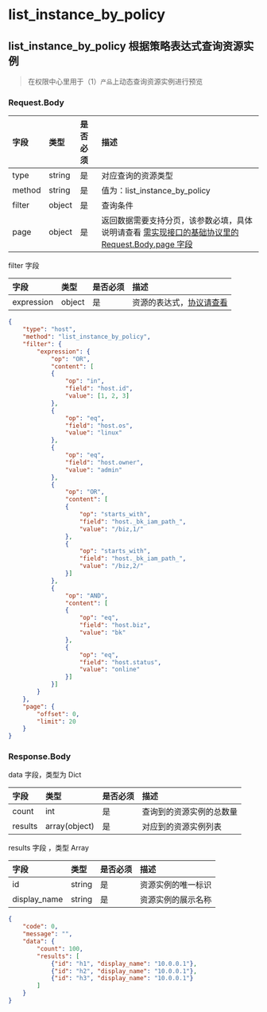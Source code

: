 # list_instance_by_policy 

## list_instance_by_policy 根据策略表达式查询资源实例

> 在权限中心里用于（1）`产品`上动态查询资源实例进行预览

### Request.Body

| 字段 |  类型 |是否必须  | 描述  |
|:---|:---|:---|:---|
| type | string | 是 | 对应查询的资源类型 |
| method |string | 是 | 值为：list_instance_by_policy |
| filter | object | 是 | 查询条件 |
| page | object | 是 | 返回数据需要支持分页，该参数必填，具体说明请查看 [需实现接口的基础协议里的 Request.Body.page 字段](./01-API.md)|

filter 字段

| 字段 |  类型 |是否必须  | 描述  |
|:---|:---|:---|:---|
| expression | object | 是 |  资源的表达式，[协议请查看](../../Expression/01-Schema.md) |


```json
{
    "type": "host",
    "method": "list_instance_by_policy",
    "filter": {
        "expression": {
            "op": "OR",
            "content": [
            {
                "op": "in",
                "field": "host.id",
                "value": [1, 2, 3]
            },
            {
                "op": "eq",
                "field": "host.os",
                "value": "linux"
            },
            {
                "op": "eq",
                "field": "host.owner",
                "value": "admin"
            },
            {
                "op": "OR",
                "content": [
                {
                    "op": "starts_with",
                    "field": "host._bk_iam_path_",
                    "value": "/biz,1/"
                },
                {
                    "op": "starts_with",
                    "field": "host._bk_iam_path_",
                    "value": "/biz,2/"
                }]
            },
            {
                "op": "AND",
                "content": [
                {
                    "op": "eq",
                    "field": "host.biz",
                    "value": "bk"
                },
                {
                    "op": "eq",
                    "field": "host.status",
                    "value": "online"
                }]
            }]
        }
    },
    "page": {
        "offset": 0,
        "limit": 20
    }    
}
```

### Response.Body
data 字段，类型为 Dict

| 字段 |  类型 |是否必须  | 描述  |
|:---|:---|:---|:---|
| count | int | 是 | 查询到的资源实例的总数量 |
| results | array(object) | 是 | 对应到的资源实例列表 |

results 字段 ，类型 Array

| 字段 |  类型 |是否必须  | 描述  |
|:---|:---|:---|:---|
| id | string | 是 | 资源实例的唯一标识 |
| display_name | string | 是 | 资源实例的展示名称 |

```json
{
    "code": 0,
    "message": "",
    "data": {
        "count": 100,
        "results": [
            {"id": "h1", "display_name": "10.0.0.1"},
            {"id": "h2", "display_name": "10.0.0.1"},
            {"id": "h3", "display_name": "10.0.0.1"}
        ]
    }
}
```